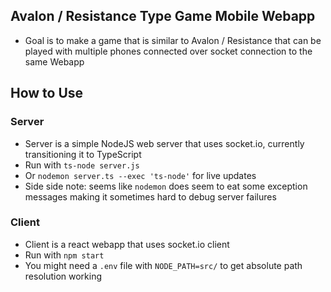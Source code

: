 ## Avalon / Resistance Type Game Mobile Webapp

- Goal is to make a game that is similar to Avalon / Resistance that can be played with multiple phones connected over socket connection to the same Webapp

## How to Use

### Server

- Server is a simple NodeJS web server that uses socket.io, currently transitioning it to TypeScript
- Run with `ts-node server.js`
- Or `nodemon server.ts --exec 'ts-node'` for live updates
- Side side note: seems like `nodemon` does seem to eat some exception messages making it sometimes hard to debug server failures

### Client

- Client is a react webapp that uses socket.io client
- Run with `npm start`
- You might need a `.env` file with `NODE_PATH=src/` to get absolute path resolution working
